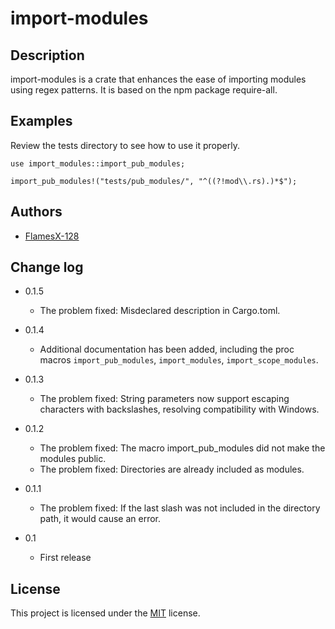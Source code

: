 # import-modules

## Description

import-modules is a crate that enhances the ease of importing modules using regex patterns. It is based on the npm package require-all.

## Examples

Review the tests directory to see how to use it properly.

```rust, ignore
use import_modules::import_pub_modules;

import_pub_modules!("tests/pub_modules/", "^((?!mod\\.rs).)*$");
```

## Authors

- [FlamesX-128](https://github.com/FlamesX-128/)

## Change log

- 0.1.5
    + The problem fixed: Misdeclared description in Cargo.toml.

- 0.1.4
    + Additional documentation has been added, including the proc macros `import_pub_modules`, `import_modules`, `import_scope_modules`.

- 0.1.3
    + The problem fixed: String parameters now support escaping characters with backslashes, resolving compatibility with Windows.

- 0.1.2
    + The problem fixed: The macro import_pub_modules did not make the modules public.
    + The problem fixed: Directories are already included as modules.

- 0.1.1
    + The problem fixed: If the last slash was not included in the directory path, it would cause an error.

- 0.1
    + First release

## License

This project is licensed under the [MIT](https://github.com/FlamesX-128/import-modules/blob/main/LICENSE) license.
